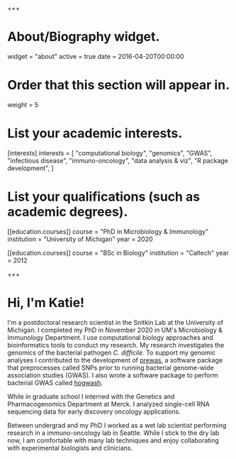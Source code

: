 +++
# About/Biography widget.
widget = "about"
active = true
date = 2016-04-20T00:00:00

# Order that this section will appear in.
weight = 5

# List your academic interests.
[interests]
  interests = [
    "computational biology",
    "genomics",
    "GWAS",
    "infectious disease", 
    "immuno-oncology",
    "data analysis & viz",
    "R package development", 
  ]

# List your qualifications (such as academic degrees).
[[education.courses]]
  course = "PhD in Microbiology & Immunology"
  institution = "University of Michigan"
  year = 2020

[[education.courses]]
  course = "BSc in Biology"
  institution = "Caltech"
  year = 2012
 
+++

# Hi, I'm Katie!

I'm a postdoctoral research scientist in the Snitkin Lab at the University of Michigan. I completed my PhD in November 2020 in UM's Microbiology & Immunology Department. I use computational biology approaches and bioinformatics tools to conduct my research. My  research investigates the genomics of the bacterial pathogen *C. difficile.* To support my genomic analyses I contributed to the development of [prewas](https://github.com/Snitkin-Lab-Umich/prewas), a software package that preprocesses called SNPs prior to running bacterial genome-wide association studies (GWAS). I also wrote a software package to perform bacterial GWAS called [hogwash](https://github.com/katiesaund/hogwash). 

While in graduate school I interned with the Genetics and Pharmacogenomics Department at Merck. I analyzed single-cell RNA sequencing data for early discovery oncology applications. 

Between undergrad and my PhD I worked as a wet lab scientist performing research in a immuno-oncology lab in Seattle. While I stick to the dry lab now, I am comfortable with many lab techniques and enjoy collaborating with experimental biologists and clinicians. 

